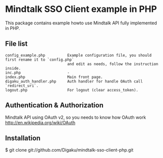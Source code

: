 Mindtalk SSO Client example in PHP
===================================

This package contains example howto use Mindtalk API fully implemented in PHP.

File list
----------

	config_example.php 			Example configuration file, you should first rename it to `config.php`
								and edit as needs, follow the instruction inside.	
	inc.php 					-
	index.php 					Main front page.
	digaku_auth_handler.php   	Auth handler for handle OAuth call `redirect_uri`.
	logout.php 					For logout (clear access_token).
	

Authentication & Authorization
-------------------------------

Mindtalk API using OAuth v2, so you needs to know how OAuth work http://en.wikipedia.org/wiki/OAuth


Installation
-------------

$ git clone git://github.com/Digaku/mindtalk-sso-client-php.git




